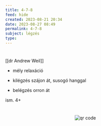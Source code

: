 ```yaml
---
title: 4-7-8
feed: hide
created: 2023-08-21 20:34
date: 2023-08-27 08:49
permalink: 4-7-8
subject: légzés
type: 
---
```

#

[[dr Andrew Weil]]
- mély relaxáció

- kilégzés szájon át, susogó hanggal
- belégzés orron át

ism. 4+


#
<p style="text-align: center;"><img src="https://chart.googleapis.com/chart?cht=qr&chl=https://notes.andrasdenes.com/4-7-8&chs=180x180&choe=UTF-8&chld=L|2" alt="qr code"></p>

